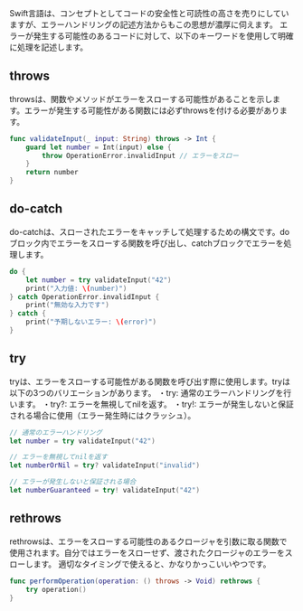 Swift言語は、コンセプトとしてコードの安全性と可読性の高さを売りにしていますが、エラーハンドリングの記述方法からもこの思想が濃厚に伺えます。
エラーが発生する可能性のあるコードに対して、以下のキーワードを使用して明確に処理を記述します。

## throws
throwsは、関数やメソッドがエラーをスローする可能性があることを示します。エラーが発生する可能性がある関数には必ずthrowsを付ける必要があります。
```swift
func validateInput(_ input: String) throws -> Int {
    guard let number = Int(input) else {
        throw OperationError.invalidInput // エラーをスロー
    }
    return number
}
```

## do-catch
do-catchは、スローされたエラーをキャッチして処理するための構文です。doブロック内でエラーをスローする関数を呼び出し、catchブロックでエラーを処理します。
```swift
do {
    let number = try validateInput("42")
    print("入力値: \(number)")
} catch OperationError.invalidInput {
    print("無効な入力です")
} catch {
    print("予期しないエラー: \(error)")
}
```

## try
tryは、エラーをスローする可能性がある関数を呼び出す際に使用します。tryは以下の3つのバリエーションがあります。
・try: 通常のエラーハンドリングを行います。
・try?: エラーを無視してnilを返す。
・try!: エラーが発生しないと保証される場合に使用（エラー発生時にはクラッシュ）。
```swift
// 通常のエラーハンドリング
let number = try validateInput("42")

// エラーを無視してnilを返す
let numberOrNil = try? validateInput("invalid")

// エラーが発生しないと保証される場合
let numberGuaranteed = try! validateInput("42")
```

## rethrows
rethrowsは、エラーをスローする可能性のあるクロージャを引数に取る関数で使用されます。自分ではエラーをスローせず、渡されたクロージャのエラーをスローします。
適切なタイミングで使えると、かなりかっこいいやつです。
```swift
func performOperation(operation: () throws -> Void) rethrows {
    try operation()
}
```